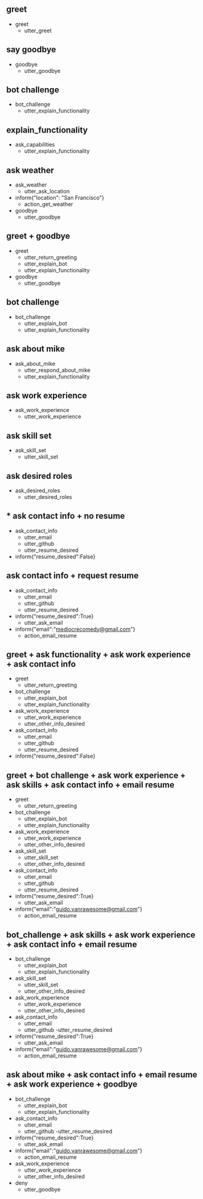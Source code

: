 ## greet
* greet
  - utter_greet

## say goodbye
* goodbye
  - utter_goodbye

## bot challenge
* bot_challenge
  - utter_explain_functionality
  
## explain_functionality
  * ask_capabilities
    - utter_explain_functionality

## ask weather
  * ask_weather
    - utter_ask_location
  * inform{"location": "San Francisco"}
    - action_get_weather
  * goodbye
    - utter_goodbye
    
## greet + goodbye
  * greet
    - utter_return_greeting
    - utter_explain_bot
    - utter_explain_functionality
  * goodbye
    - utter_goodbye
    
## bot challenge
  * bot_challenge
     - utter_explain_bot
     - utter_explain_functionality 

## ask about mike
  * ask_about_mike
     - utter_respond_about_mike
     - utter_explain_functionality

## ask work experience
  * ask_work_experience
    - utter_work_experience

## ask skill set
  * ask_skill_set
    - utter_skill_set
    
## ask desired roles
  * ask_desired_roles
    - utter_desired_roles

## * ask contact info + no resume
  * ask_contact_info
    - utter_email
    - utter_github
    - utter_resume_desired
  * inform{"resume_desired":False}
  
## ask contact info + request resume
  * ask_contact_info
    - utter_email
    - utter_github
    - utter_resume_desired
  * inform{"resume_desired":True}
    - utter_ask_email
  * inform{"email":"mediocrecomedy@gmail.com"}
    - action_email_resume
    
## greet + ask functionality + ask work experience + ask contact info
  * greet
    - utter_return_greeting
  * bot_challenge
    - utter_explain_bot
    - utter_explain_functionality
  * ask_work_experience
    - utter_work_experience
    - utter_other_info_desired
  * ask_contact_info
    - utter_email
    - utter_github
    - utter_resume_desired
  * inform{"resume_desired":False}
  
## greet + bot challenge + ask work experience + ask skills + ask contact info + email resume
  * greet
     - utter_return_greeting
  * bot_challenge
    - utter_explain_bot
    - utter_explain_functionality
  * ask_work_experience
    - utter_work_experience
    - utter_other_info_desired
  * ask_skill_set
    - utter_skill_set
    - utter_other_info_desired
  * ask_contact_info
    - utter_email
    - utter_github
    - utter_resume_desired
  * inform{"resume_desired":True}
    - utter_ask_email
  * inform{"email":"guido.vanrawesome@gmail.com"}
    - action_email_resume

## bot_challenge + ask skills + ask work experience + ask contact info + email resume
  * bot_challenge
    - utter_explain_bot
    - utter_explain_functionality
  * ask_skill_set
    - utter_skill_set
    - utter_other_info_desired
  * ask_work_experience
    - utter_work_experience
    - utter_other_info_desired
  * ask_contact_info
    - utter_email
    - utter_github
    -utter_resume_desired
  * inform{"resume_desired":True}
    - utter_ask_email
  * inform{"email":"guido.vanrawesome@gmail.com"}
    - action_email_resume

## ask about mike + ask contact info + email resume + ask work experience + goodbye 
  * bot_challenge
    - utter_explain_bot
    - utter_explain_functionality
  * ask_contact_info
    - utter_email
    - utter_github
    -utter_resume_desired
  * inform{"resume_desired":True}
    - utter_ask_email
  * inform{"email":"guido.vanrawesome@gmail.com"}
    - action_email_resume
  * ask_work_experience
    - utter_work_experience
    - utter_other_info_desired
  * deny
    - utter_goodbye
    
